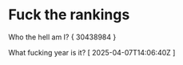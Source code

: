 # Fuck the rankings

Who the hell am I?
{ 30438984 }

What fucking year is it?
[ 2025-04-07T14:06:40Z ]

